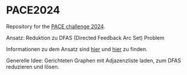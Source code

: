 # PACE2024
Repository for the [PACE challenge 2024](https://pacechallenge.org/2024/).

Ansatz: Reduktion zu DFAS (Directed Feedback Arc Set) Problem

Informationen zu dem Ansatz sind [hier](https://pdf.sciencedirectassets.com/271538/1-s2.0-S0304397500X0401X/1-s2.0-0304397594901791/main.pdf?X-Amz-Security-Token=IQoJb3JpZ2luX2VjEML%2F%2F%2F%2F%2F%2F%2F%2F%2F%2FwEaCXVzLWVhc3QtMSJGMEQCIAHcWpeIgSuW%2FPde81QOsT5ZdZN3om9%2FPHn8vI8TeHypAiBJdeKyzVYpQ1LdTjI52rTP9kYNmiKkm9taTadVFEJwdiqzBQgqEAUaDDA1OTAwMzU0Njg2NSIMMYr2WElf0UEPZuSEKpAFI%2BDuqc0k324uBq86RhFlrNqweye4X11y%2FQfyW678g8TPsJV3IJrApUlwd%2FiRFwXg%2F30wuUb0PNGl8P7zCuw7oMm93zBZBSJmyL%2Fpdg1Gr19x3Fm0cxiyaf0qeqxJK6UdU7MjrcMROBsHWLGkAXBnEa%2FuZA8kWXtt4k7EwpUJfIWb8%2Bdutz%2BenYJfRjWqmyGLx6pcag4kzZlF0wONkiTQDKWqzxZa9hT9L3ew%2FHdaR6YuUJ8%2BHwmcQaS4ay%2BK%2BJgY1O2H6qfNMsgIRDdAliaNrykJ6gGqBPxTvxe4j8KURt5vIr%2FreyoQ%2BkPgtboC0oYZNchIXgWBKY8swPV%2BhaRp8%2Bd%2FIeQfqhXIsKROrtzznoIHB%2FACbkJdIWG37zSAU0G2rbFNWHEP1qQMEIhn%2F7DzEf90sIgrCKXcMNOw%2BV61xJnZzTlu26FJ14yqVF0PhqK0XseHqvgkw%2FUmbfzD5amnHmgwrgjk8D4OIpamC6iZsNZpm4dxHHh4R9zQU62zuYiVRHLkTFEe5kHNVQ46gxl0mUBSQwHgrBjcebSA4rYL4WHe90RxsBKiDT17R3lytKapPtBTWPhJn6UnT5rAAbswd8snYgio3f5WvjbcRrM1d6jm2DJrtyqnC3vFdmyL6%2B1aXLSEuCArHE6gmlLGj6lmIPYYIHWObH3XhuNEfNFnGuOgPjWt4FeYMAZewrt3KCLNexLcnw7%2F6I526BlkH2lFuL%2FvxqGz2AIAfhzOdVaJ1VwyBpK%2FmbYCIN7qvbJIiOTCkCI6ljYWaimE4DFESsWqf9uK%2FU05tZjwyR0Hg05btpeFSb21KKgfUJ4xO%2FDmyqK7xGr2FBVI57Lj5Ue6CdPwF0XPAmtxuF4kEFNYDESn5iYw7uirqwY6sgFxYZ2RUPaLLgw6aN9T%2BNI5GgEf1Ke2ukVEZawmddpheUgen5X9%2Bm78AreWO6hxggBmKmFwzwdY6yGYihGIZE%2Fn3agYVR0dDgFBtAMJvogdsukSNTnmPPPXoKc89grZHWSu%2BWBp4LGf%2Bv5IsBbvTPdfaUW8duqP1lP%2B1JJCG2vauNo1eYk6NU4T3pKWgvrISOZ4szeSg0yH7wFG%2BkcNNKUqeQTjMent8P116FzepNU5CCK3&X-Amz-Algorithm=AWS4-HMAC-SHA256&X-Amz-Date=20231202T102757Z&X-Amz-SignedHeaders=host&X-Amz-Expires=300&X-Amz-Credential=ASIAQ3PHCVTY53LOWU7E%2F20231202%2Fus-east-1%2Fs3%2Faws4_request&X-Amz-Signature=c35c08f4440586963b1395e2e9883fc3f3457e57a4ac61dff8097f35aca23010&hash=9edb2ce64d7b36b9a9010344ba6af196213b031b10961ac20d5fa0ab3488bb38&host=68042c943591013ac2b2430a89b270f6af2c76d8dfd086a07176afe7c76c2c61&pii=0304397594901791&tid=spdf-5e248b88-66c8-4a13-9eed-5cb7937b28c5&sid=44ce10ca91aa4341d13859a350aaa8e093f0gxrqb&type=client&tsoh=d3d3LnNjaWVuY2VkaXJlY3QuY29t&ua=1e035e55085d0750560050&rr=82f2e15a1dfa2681&cc=de) und [hier](https://arxiv.org/pdf/2208.09234.pdf) zu finden.

Generelle Idee: Gerichteten Graphen mit Adjazenzliste laden, zum DFAS reduzieren und lösen.
